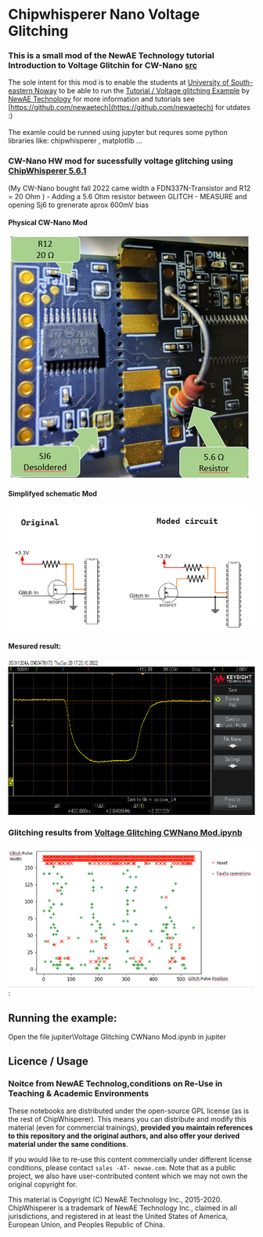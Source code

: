# Chipwhisperer Nano Voltage Glitching 


### This is a small mod of the NewAE Technology tutorial Introduction to Voltage Glitchin for CW-Nano [src](https://github.com/newaetech/chipwhisperer-jupyter/blob/c940073159c8032877e9f7b9ef852b3662c4ec02/courses/fault101/SOLN_Fault%202_1B%20-%20Introduction%20to%20Voltage%20Glitching%20with%20CWNano.ipynb)
The sole intent for this mod is to enable the students at [University of South-eastern Noway](https://www.usn.no) to be able to run the [Tutorial / Voltage glitching Example](https://github.com/newaetech/chipwhisperer-jupyter/blob/c940073159c8032877e9f7b9ef852b3662c4ec02/courses/fault101/SOLN_Fault%202_1B%20-%20Introduction%20to%20Voltage%20Glitching%20with%20CWNano.ipynb) by [NewAE Technology](https://www.newae.com/) for more information and tutorials see  [https://github.com/newaetech](https://github.com/newaetech) for utdates :) \
 \
The examle could be runned using jupyter but requres some python libraries like: chipwhisperer , matplotlib ...

### CW-Nano HW mod for sucessfully voltage glitching using [ChipWhisperer 5.6.1](https://github.com/newaetech/chipwhisperer/releases/tag/5.6.1)
(My CW-Nano bought fall 2022 came width a FDN337N-Transistor and R12 = 20 Ohm ) - Adding a 5.6 Ohm resistor between GLITCH - MEASURE and opening Sj6 to grenerate aprox 600mV bias
#### Physical CW-Nano Mod
![alt text](https://github.com/rlangoy/cwr_nano_vdd_glitching/raw/main/images/hw_mod_physical.png)
#### Simplifyed schematic Mod
![alt text](https://github.com/rlangoy/cw_nano_glitch_sim/raw/main/images/mod_glitch.png)

#### Mesured result:
![alt text](https://github.com/rlangoy/cw_nano_glitch_sim/raw/main/images/mod_glitch_scope.png)

### Glitching results from [Voltage Glitching CWNano Mod.ipynb](https://github.com/rlangoy/cwr_nano_vdd_glitching/blob/main/jupyter/Voltage%20Glitching%20CWNano%20Mod.ipynb)
![alt text](https://github.com/rlangoy/cwr_nano_vdd_glitching/blob/main/images/glitch_results.png):


## Running the example:
Open the file  jupiter\Voltage Glitching CWNano Mod.ipynb in jupiter 


## Licence / Usage  
### Noitce from  NewAE Technolog,conditions on  Re-Use in Teaching & Academic Environments

These notebooks are distributed under the open-source GPL license (as is the rest of ChipWhisperer). This means you can distribute and modify this material (even for commercial trainings), **provided you maintain references to this repository and the original authors, and also offer your derived material under the same conditions**.

If you would like to re-use this content commercially under different license conditions, please contact `sales -AT- newae.com`. Note that as a public project, we also have user-contributed content which we may not own the original copyright for.

This material is Copyright (C) NewAE Technology Inc., 2015-2020. ChipWhisperer is a trademark of NewAE Technology Inc., claimed in all jurisdictions, and registered in at least the United States of America, European Union, and Peoples Republic of China.
